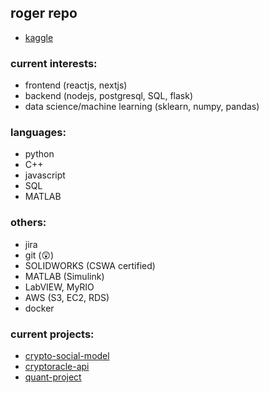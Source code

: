 ## roger repo 
- [kaggle](https://www.kaggle.com/rogerho)

### current interests:
- frontend (reactjs, nextjs)
- backend (nodejs, postgresql, SQL, flask)
- data science/machine learning (sklearn, numpy, pandas)

### languages:
- python
- C++
- javascript
- SQL
- MATLAB

### others:
- jira
- git (😲)
- SOLIDWORKS (CSWA certified)
- MATLAB (Simulink)
- LabVIEW, MyRIO
- AWS (S3, EC2, RDS)
- docker

### current projects:
- [crypto-social-model](https://github.com/rogerksho/crypto-social-model)
- [cryptoracle-api](https://github.com/rogerksho/cryptoracle-api)
- [quant-project](https://github.com/rogerksho/quant-project)


<!---
rogerksho/rogerksho is a ✨ special ✨ repository because its `README.md` (this file) appears on your GitHub profile.
You can click the Preview link to take a look at your changes.
--->
